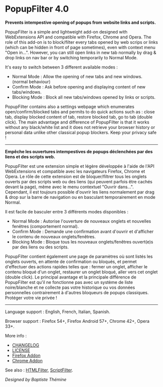 ﻿# PopupFilter 4.0

**Prevents intempestive opening of popups from website links and scripts.**

PopupFilter is a simple and lightweight add-on designed with WebExtensions API and compatible with Firefox, Chrome and Opera.
The role of this add-on is to block/filter every tabs opened by web scrips or links (which can be hidden in front of page sometimes), even with context menu "Open in...".
However, you can still open links in new tab normally by drag & drop links on nav bar or by switching temporarily to Normal Mode.

It's easy to switch between 3 different available modes :
- Normal Mode : Allow the opening of new tabs and new windows. (normal behaviour)
- Confirm Mode : Ask before opening and displaying content of new tabs/windows.
- Blocking Mode : Block all new tabs/windows opened by links or scripts.

PopupFilter contains also a settings webpage which enumerates open/confirm/blocked tabs and permits to do quick actions such as : close tab, display blocked content of tab, restore blocked tab, go to tab (double click).
The main advantage and difference of PopupFilter is that it works without any black/white list and it does not retrieve your browser history or personal data unlike other classical popup blockers. Keep your privacy safe !

--------------------------------------------------------------------------------

**Empêche les ouvertures intempestives de popups déclenchées par des liens et des scripts web.**

PopupFilter est une extension simple et légère développée à l'aide de l'API WebExtensions et compatible avec les navigateurs Firefox, Chrome et Opera.
Le rôle de cette extension est de bloquer/filtrer tous les onglets ouverts par des scripts web ou des liens (qui peuvent parfois être cachés devant la page), même avec le menu contextuel "Ouvrir dans...".
Cependant, il est toujours possible d'ouvrir les liens normalement par drag & drop sur la barre de navigation ou en basculant temporairement en mode Normal.

Il est facile de basculer entre 3 différents modes disponibles :
- Normal Mode : Autorise l'ouverture de nouveaux onglets et nouvelles fenêtres (comportement normal).
- Confirm Mode : Demande une confirmation avant d'ouvrir et d'afficher le contenu de nouveaux onglets/fenêtres.
- Blocking Mode : Bloque tous les nouveaux onglets/fenêtres ouvert(e)s par des liens ou des scripts.

PopupFilter contient également une page de paramètres où sont listés les onglets ouverts, en attente de confirmation ou bloqués, et permet d'effectuer des actions rapides telles que : fermer un onglet, afficher le contenu bloqué d'un onglet, restaurer un onglet bloqué, aller vers cet onglet (double click).
Le principal avantage et la principale différence de PopupFilter est qu'il ne fonctionne pas avec un système de liste noire/blanche et ne collecte pas votre historique ou vos données personnelles contrairement à d'autres bloqueurs de popups classiques. Protéger votre vie privée !

--------------------------------------------------------------------------------

Language support : English, French, Italian, Spanish.

Browser support : Firefox 54+, Firefox Android 57+, Chrome 42+, Opera 33+.

More info :
- [CHANGELOG](CHANGELOG.md)
- [LICENSE](LICENSE)
- [Firefox Addon](https://addons.mozilla.org/firefox/addon/popupfilteraddon)
- [Chrome Addon](https://chrome.google.com/webstore/detail/mlenfedpcojbeegkmpnhjlndjelijpij)

See also : [HTMLFilter](https://github.com/Baptistou/HTMLFilter), [ScriptFilter](https://github.com/Baptistou/ScriptFilter).

*Designed by Baptiste Thémine*
